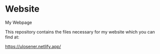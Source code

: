 # Website
My Webpage

This repository contains the files necessary for my website which you can find at:

https://ulosener.netlify.app/

